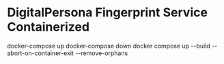 # DigitalPersona Fingerprint Service Containerized


docker-compose up
docker-compose down
docker compose up --build --abort-on-container-exit --remove-orphans